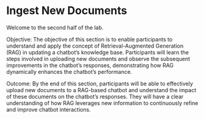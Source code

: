 # Ingest New Documents

Welcome to the second half of the lab.

Objective: The objective of this section is to enable participants to understand and apply the concept of Retrieval-Augmented Generation (RAG) in updating a chatbot’s knowledge base. Participants will learn the steps involved in uploading new documents and observe the subsequent improvements in the chatbot’s responses, demonstrating how RAG dynamically enhances the chatbot’s performance.

Outcome: By the end of this section, participants will be able to effectively upload new documents to a RAG-based chatbot and understand the impact of these documents on the chatbot’s responses. They will have a clear understanding of how RAG leverages new information to continuously refine and improve chatbot interactions.